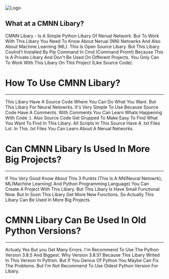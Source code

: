 ![Logo](https://user-images.githubusercontent.com/113279394/189626531-a7b556ce-311e-49c9-bfad-10a171f41247.png)

What at a CMNN Libary?
---
CMNN Libary - Is A Simple Python Libary Of Nerual Network. But To Work With This Libary You Need To Know About Nerual (NN) Netowrks And Also About Machine Learning
(ML). This Is Open Source Libary. But This Libary Coulnd't Installed By Pip Command In Cmd (Command Promt) Because This Is A Private Libary And Don't Be Used On
Different Projects. You Only Can To Work With This Libary On This Project (Like Source Code). 


# How To Use CMNN Libary?
---
This Libary Have A Source Code Where You Can Do What You Want. But This Libary For Neural Netowrks. It's Very Simple To Use Because Source Code Have A Comments.
With Comments You Can Learn Whats Happening With Code :). Also Source Code Get Grupped To Make Easy To Find What You Want To Find In This Libary. All Scripts
In This Source Have A .txt Files Lol. In This .txt Files You Can Learn About A Nerual Networks.

# Can CMNN Libary Is Used In More Big Projects?
---
If You Very Good Know About This 3 Punkts (This Is A NN(Neural Netowrk), ML(Machine Learning) And Python Programming Language) You Can Create A Project With This 
Libary. But This Libary Is Have Small Functional Now. But In Soon This Libary Get More New Functions. So Actually This Libary Can Be Used In More Big Projects.

# CMNN Libary Can Be Used In Old Python Versions?
--- 
Actualy Yes But you Get Many Errors. I'm Recommend To Use The Python Version 3.8.5 And Biggest. Why Version 3.8.5? Because This Libary Writed In This Version In 
Python. But If You Genius Of Python You Maybe Can Fix The Problems. But I'm Not Recommend To Use Oldest Python Version For Libary. 
